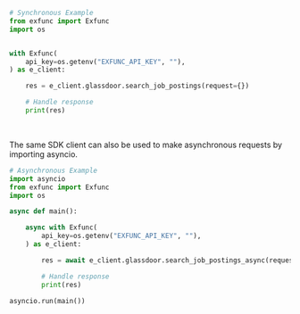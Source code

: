 <!-- Start SDK Example Usage [usage] -->
```python
# Synchronous Example
from exfunc import Exfunc
import os


with Exfunc(
    api_key=os.getenv("EXFUNC_API_KEY", ""),
) as e_client:

    res = e_client.glassdoor.search_job_postings(request={})

    # Handle response
    print(res)
```

</br>

The same SDK client can also be used to make asynchronous requests by importing asyncio.

```python
# Asynchronous Example
import asyncio
from exfunc import Exfunc
import os

async def main():

    async with Exfunc(
        api_key=os.getenv("EXFUNC_API_KEY", ""),
    ) as e_client:

        res = await e_client.glassdoor.search_job_postings_async(request={})

        # Handle response
        print(res)

asyncio.run(main())
```
<!-- End SDK Example Usage [usage] -->